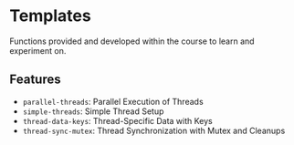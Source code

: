 # Templates

Functions provided and developed within the course to learn and experiment on.

## Features

- `parallel-threads`: Parallel Execution of Threads
- `simple-threads`: Simple Thread Setup
- `thread-data-keys`: Thread-Specific Data with Keys
- `thread-sync-mutex`: Thread Synchronization with Mutex and Cleanups
